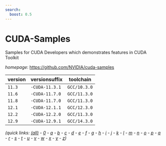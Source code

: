 ```yaml
---
search:
  boost: 0.5
---
```

# CUDA-Samples

Samples for CUDA Developers which demonstrates features in CUDA Toolkit

*homepage*: <https://github.com/NVIDIA/cuda-samples>

version | versionsuffix | toolchain
--------|---------------|----------
``11.3`` | ``-CUDA-11.3.1`` | ``GCC/10.3.0``
``11.6`` | ``-CUDA-11.7.0`` | ``GCC/11.3.0``
``11.8`` | ``-CUDA-11.7.0`` | ``GCC/11.3.0``
``12.1`` | ``-CUDA-12.1.1`` | ``GCC/12.3.0``
``12.2`` | ``-CUDA-12.2.0`` | ``GCC/11.3.0``
``12.9`` | ``-CUDA-12.9.1`` | ``GCC/14.3.0``


*(quick links: [(all)](../index.md) - [0](../0/index.md) - [a](../a/index.md) - [b](../b/index.md) - [c](../c/index.md) - [d](../d/index.md) - [e](../e/index.md) - [f](../f/index.md) - [g](../g/index.md) - [h](../h/index.md) - [i](../i/index.md) - [j](../j/index.md) - [k](../k/index.md) - [l](../l/index.md) - [m](../m/index.md) - [n](../n/index.md) - [o](../o/index.md) - [p](../p/index.md) - [q](../q/index.md) - [r](../r/index.md) - [s](../s/index.md) - [t](../t/index.md) - [u](../u/index.md) - [v](../v/index.md) - [w](../w/index.md) - [x](../x/index.md) - [y](../y/index.md) - [z](../z/index.md))*

